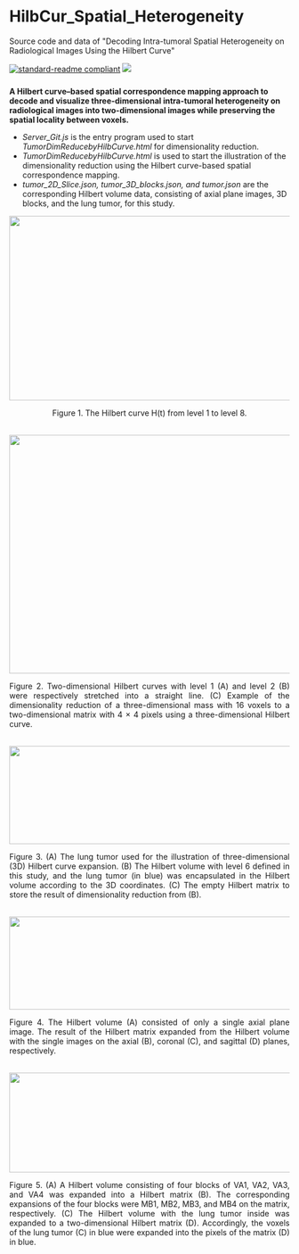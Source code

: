 # HilbCur_Spatial_Heterogeneity
Source code and data of "Decoding Intra-tumoral Spatial Heterogeneity on Radiological Images Using the Hilbert Curve"

[![standard-readme compliant](https://img.shields.io/badge/Readme-standard-brightgreen.svg?style=flat-square)](https://github.com/JD910/ESLN/blob/main/README.md)
![](https://img.shields.io/badge/Nodejs-V14.16.0-brightgreen.svg?style=flat-square)

### 
**A Hilbert curve–based spatial correspondence mapping approach to decode and visualize three-dimensional intra-tumoral heterogeneity on radiological images into two-dimensional images while preserving the spatial locality between voxels.**<br />

* _Server_Git.js_ is the entry program used to start _TumorDimReducebyHilbCurve.html_ for dimensionality reduction.
* _TumorDimReducebyHilbCurve.html_ is used to start the illustration of the dimensionality reduction using the Hilbert curve-based spatial correspondence mapping.<br />
* _tumor_2D_Slice.json, tumor_3D_blocks.json, and tumor.json_ are the corresponding Hilbert volume data, consisting of axial plane images, 3D blocks, and the lung tumor, for this study.

<div align=center><img width="610" height="331" src="https://github.com/JD910/HilbCurv_Spatial_Heterogeneity/blob/main/Imgs/Figure 1.jpg"/></div>
<p align="center"> Figure 1. The Hilbert curve H(t) from level 1 to level 8.</p><br />

<div align=center><img width="610" height="428" src="https://github.com/JD910/HilbCurv_Spatial_Heterogeneity/blob/main/Imgs/Figure 3.jpg"/></div>
<p align="justify"> Figure 2. Two-dimensional Hilbert curves with level 1 (A) and level 2 (B) were respectively stretched into a straight line. (C) Example of the dimensionality reduction of a three-dimensional mass with 16 voxels to a two-dimensional matrix with 4 × 4 pixels using a three-dimensional Hilbert curve.</p><br />

<div align=center><img width="610" height="176" src="https://github.com/JD910/HilbCurv_Spatial_Heterogeneity/blob/main/Imgs/Figure 5.jpg"/></div>
<p align="justify"> Figure 3. (A) The lung tumor used for the illustration of three-dimensional (3D) Hilbert curve expansion. (B) The Hilbert volume with level 6 defined in this study, and the lung tumor (in blue) was encapsulated in the Hilbert volume according to the 3D coordinates. (C) The empty Hilbert matrix to store the result of dimensionality reduction from (B).</p><br />

<div align=center><img width="610" height="167" src="https://github.com/JD910/HilbCurv_Spatial_Heterogeneity/blob/main/Imgs/Figure 6.jpg"/></div>
<p align="justify"> Figure 4. The Hilbert volume (A) consisted of only a single axial plane image. The result of the Hilbert matrix expanded from the Hilbert volume with the single images on the axial (B), coronal (C), and sagittal (D) planes, respectively.</p><br />

<div align=center><img width="610" height="179" src="https://github.com/JD910/HilbCurv_Spatial_Heterogeneity/blob/main/Imgs/Figure 7.jpg"/></div>
<p align="justify"> Figure 5. (A) A Hilbert volume consisting of four blocks of VA1, VA2, VA3, and VA4 was expanded into a Hilbert matrix (B). The corresponding expansions of the four blocks were MB1, MB2, MB3, and MB4 on the matrix, respectively. (C) The Hilbert volume with the lung tumor inside was expanded to a two-dimensional Hilbert matrix (D). Accordingly, the voxels of the lung tumor (C) in blue were expanded into the pixels of the matrix (D) in blue.</p><br />

